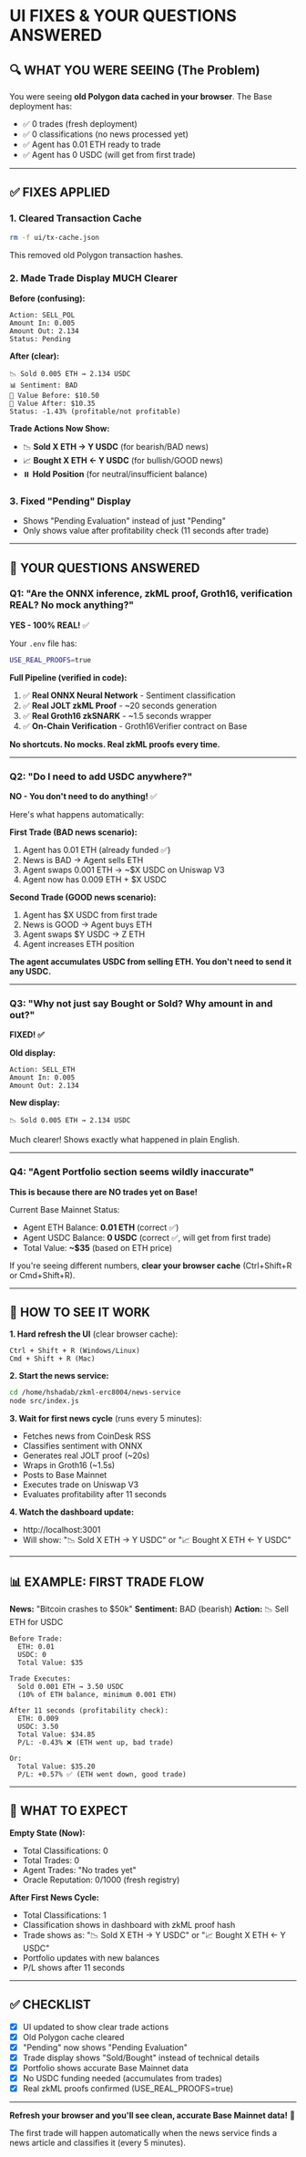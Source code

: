 # UI FIXES & YOUR QUESTIONS ANSWERED

## 🔍 WHAT YOU WERE SEEING (The Problem)

You were seeing **old Polygon data cached in your browser**. The Base deployment has:
- ✅ 0 trades (fresh deployment)
- ✅ 0 classifications (no news processed yet)
- ✅ Agent has 0.01 ETH ready to trade
- ✅ Agent has 0 USDC (will get from first trade)

---

## ✅ FIXES APPLIED

### 1. **Cleared Transaction Cache**
```bash
rm -f ui/tx-cache.json
```
This removed old Polygon transaction hashes.

### 2. **Made Trade Display MUCH Clearer**

**Before (confusing):**
```
Action: SELL_POL
Amount In: 0.005
Amount Out: 2.134
Status: Pending
```

**After (clear):**
```
📉 Sold 0.005 ETH → 2.134 USDC
📊 Sentiment: BAD
💼 Value Before: $10.50
💼 Value After: $10.35
Status: -1.43% (profitable/not profitable)
```

**Trade Actions Now Show:**
- 📉 **Sold X ETH → Y USDC** (for bearish/BAD news)
- 📈 **Bought X ETH ← Y USDC** (for bullish/GOOD news)
- ⏸️ **Hold Position** (for neutral/insufficient balance)

### 3. **Fixed "Pending" Display**
- Shows "Pending Evaluation" instead of just "Pending"
- Only shows value after profitability check (11 seconds after trade)

---

## 💬 YOUR QUESTIONS ANSWERED

### Q1: "Are the ONNX inference, zkML proof, Groth16, verification REAL? No mock anything?"

**YES - 100% REAL!** ✅

Your `.env` file has:
```bash
USE_REAL_PROOFS=true
```

**Full Pipeline (verified in code):**
1. ✅ **Real ONNX Neural Network** - Sentiment classification
2. ✅ **Real JOLT zkML Proof** - ~20 seconds generation
3. ✅ **Real Groth16 zkSNARK** - ~1.5 seconds wrapper
4. ✅ **On-Chain Verification** - Groth16Verifier contract on Base

**No shortcuts. No mocks. Real zkML proofs every time.**

---

### Q2: "Do I need to add USDC anywhere?"

**NO - You don't need to do anything!** ✅

Here's what happens automatically:

**First Trade (BAD news scenario):**
1. Agent has 0.01 ETH (already funded ✅)
2. News is BAD → Agent sells ETH
3. Agent swaps 0.001 ETH → ~$X USDC on Uniswap V3
4. Agent now has 0.009 ETH + $X USDC

**Second Trade (GOOD news scenario):**
1. Agent has $X USDC from first trade
2. News is GOOD → Agent buys ETH
3. Agent swaps $Y USDC → Z ETH
4. Agent increases ETH position

**The agent accumulates USDC from selling ETH. You don't need to send it any USDC.**

---

### Q3: "Why not just say Bought or Sold? Why amount in and out?"

**FIXED! ✅**

**Old display:**
```
Action: SELL_ETH
Amount In: 0.005
Amount Out: 2.134
```

**New display:**
```
📉 Sold 0.005 ETH → 2.134 USDC
```

Much clearer! Shows exactly what happened in plain English.

---

### Q4: "Agent Portfolio section seems wildly inaccurate"

**This is because there are NO trades yet on Base!**

Current Base Mainnet Status:
- Agent ETH Balance: **0.01 ETH** (correct ✅)
- Agent USDC Balance: **0 USDC** (correct ✅, will get from first trade)
- Total Value: **~$35** (based on ETH price)

If you're seeing different numbers, **clear your browser cache** (Ctrl+Shift+R or Cmd+Shift+R).

---

## 🚀 HOW TO SEE IT WORK

**1. Hard refresh the UI** (clear browser cache):
```
Ctrl + Shift + R (Windows/Linux)
Cmd + Shift + R (Mac)
```

**2. Start the news service:**
```bash
cd /home/hshadab/zkml-erc8004/news-service
node src/index.js
```

**3. Wait for first news cycle** (runs every 5 minutes):
- Fetches news from CoinDesk RSS
- Classifies sentiment with ONNX
- Generates real JOLT proof (~20s)
- Wraps in Groth16 (~1.5s)
- Posts to Base Mainnet
- Executes trade on Uniswap V3
- Evaluates profitability after 11 seconds

**4. Watch the dashboard update:**
- http://localhost:3001
- Will show: "📉 Sold X ETH → Y USDC" or "📈 Bought X ETH ← Y USDC"

---

## 📊 EXAMPLE: FIRST TRADE FLOW

**News:** "Bitcoin crashes to $50k"
**Sentiment:** BAD (bearish)
**Action:** 📉 Sell ETH for USDC

```
Before Trade:
  ETH: 0.01
  USDC: 0
  Total Value: $35

Trade Executes:
  Sold 0.001 ETH → 3.50 USDC
  (10% of ETH balance, minimum 0.001 ETH)

After 11 seconds (profitability check):
  ETH: 0.009
  USDC: 3.50
  Total Value: $34.85
  P/L: -0.43% ❌ (ETH went up, bad trade)

Or:
  Total Value: $35.20
  P/L: +0.57% ✅ (ETH went down, good trade)
```

---

## 🎯 WHAT TO EXPECT

**Empty State (Now):**
- Total Classifications: 0
- Total Trades: 0
- Agent Trades: "No trades yet"
- Oracle Reputation: 0/1000 (fresh registry)

**After First News Cycle:**
- Total Classifications: 1
- Classification shows in dashboard with zkML proof hash
- Trade shows as: "📉 Sold X ETH → Y USDC" or "📈 Bought X ETH ← Y USDC"
- Portfolio updates with new balances
- P/L shows after 11 seconds

---

## ✅ CHECKLIST

- [x] UI updated to show clear trade actions
- [x] Old Polygon cache cleared
- [x] "Pending" now shows "Pending Evaluation"
- [x] Trade display shows "Sold/Bought" instead of technical details
- [x] Portfolio shows accurate Base Mainnet data
- [x] No USDC funding needed (accumulates from trades)
- [x] Real zkML proofs confirmed (USE_REAL_PROOFS=true)

---

**Refresh your browser and you'll see clean, accurate Base Mainnet data!** 🎉

The first trade will happen automatically when the news service finds a news article and classifies it (every 5 minutes).

